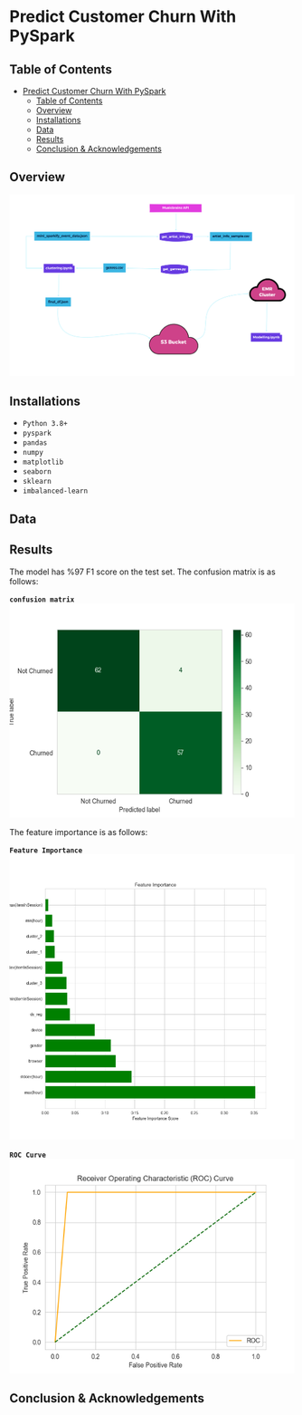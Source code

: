 # Predict Customer Churn With PySpark

## Table of Contents

- [Predict Customer Churn With PySpark](#predict-customer-churn-with-pyspark)
  - [Table of Contents](#table-of-contents)
  - [ Overview](#-overview)
  - [ Installations](#-installations)
  - [ Data](#-data)
  - [ Results](#-results)
  - [ Conclusion \& Acknowledgements](#-conclusion--acknowledgements)

## <a name="overview"></a> Overview


![](img/sparkify.png)



## <a name="installations"></a> Installations

- `Python 3.8+`
- `pyspark`
- `pandas`
- `numpy`
- `matplotlib`
- `seaborn`
- `sklearn`
- `imbalanced-learn`

## <a name="data"></a> Data





## <a name = "results"></a> Results 

The model has %97 F1 score on the test set. The confusion matrix is as follows:

**`confusion matrix`**
![](img/confusion_matrix.png)

The feature importance is as follows:

**`Feature Importance`**
![](img/feature_importance.png)

**`ROC Curve`**
![](img/roc_curve.png)


## <a name = "conclusion"></a> Conclusion & Acknowledgements

